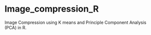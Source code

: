 # Image_compression_R

Image Compression using K means and Principle Component Analysis (PCA) in R.
